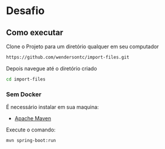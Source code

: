 # Desafio

## Como executar
Clone o Projeto para um diretório qualquer em seu computador

```bash
https://github.com/wendersontc/import-files.git
```

Depois navegue até o diretório criado
```bash
cd import-files
```

### Sem Docker
É necessário instalar em sua maquina:
- [Apache Maven](https://maven.apache.org/)

Execute o comando:
```bash
mvn spring-boot:run
```
